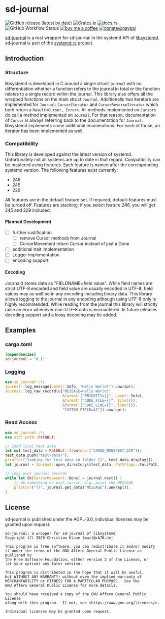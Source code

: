 # sd-journal

[![GitHub release (latest by date)](https://img.shields.io/github/v/release/ente76/sd-journal?label=github&logo=github)](https://github.com/ente76/sd-journal)  [![Crates.io](https://img.shields.io/crates/v/sd-journal)](https://crates.io/crates/sd-journal)  [![docs.rs](https://docs.rs/sd-journal/badge.svg)](https://docs.rs/sd-journal/)  ![GitHub Workflow Status](https://img.shields.io/github/workflow/status/ente76/sd-journal/test?label=test&logo=github) [![buy me a coffee](https://img.shields.io/badge/buy%20me%20a%20coffee-or%20I%20sing-53a0d0?style=flat&logo=Buy-Me-A-Coffee)](https://www.buymeacoffee.com/ente)  [![donate@paypal](https://img.shields.io/badge/paypal-donation-53a0d0?style=flat&logo=paypal)](https://www.paypal.com/donate?hosted_button_id=CRGNTJBS4AD4G)  

[sd-journal](https://github.com/ente76/sd-journal) is a rust wrapper for sd-journal in the systemd API of [libsystemd](https://www.freedesktop.org/software/systemd/man/sd-journal.html).  sd-journal is part of the [systemd.rs](https://github.com/ente76/systemd.rs) project.

## Introduction

### Structure

libsystemd is developed in C around a single struct `journal` with no differentiation whether a function refers to the journal in total or the function relates to a single record within the journal.  This library also offers all the wrapped functions on the main struct `Journal`. Additionally two iterators are implemented for `Journal`: `CursorIterator` and `CursorReverseIterator` which both return a `Result<Cursor, Error>`. All methods implemented on `Cursors` do call a method implemented on `Journal`. For that reason, documentation of `Cursor` is always referring back to the documentation for `Journal`.  
libsystemd implements some additional enumerations. For each of those, an iterator has been implemented as well.

### Compatibility

This library is developed against the latest version of systemd. Unfortunately not all systems are up to date in that regard. Compatibility can be mastered using features. Each feature is named after the corresponding systemd version. The following features exist currently:

- 246
- 245
- 229

All features are in the default feature set. If required, default-features must be turned off. Features are stacking: if you select feature 246, you will get 245 and 229 included.

#### Planned Development

- [ ] further rustification
  - [ ] remove Cursor methods from Journal
  - [ ] CursorMovement return Cursor instead of just a Done
- [ ] additional trait implementation
- [ ] Logger implementation
- [ ] encoding support

#### Encoding

Journald stores data as "FIELDNAME=field value". While field names are
strict UTF-8 encoded and field value are usually encoded in UTF-8, field
values may as well be in any encoding including binary data.
This library allows logging to the journal in any encoding although using
UTF-8 only is highly recommended. While reading from the journal this
library will strictly raise an error whenever non-UTF-8 data is encountered.
In future releases decoding support and a lossy decoding may be added.

## Examples

### cargo.toml

```toml
[dependencies]
sd-journal = "0.1"
```

### Logging

```rust
use sd_journal::*;
Journal::log_message(Level::Info, "Hello World!").unwrap();
Journal::log_raw_record(&["MESSAGE=Hello World!",
                          &format!("PRIORITY={}", Level::Info),
                          &format!("CODE_FILE={}", file!()),
                          &format!("CODE_LINE={}", line!()),
                          "CUSTOM_FIELD=42"]).unwrap();
```

### Read Access

```rust
use sd_journal::*;
use std::path::PathBuf;

// load local test data
let mut test_data = PathBuf::from(env!("CARGO_MANIFEST_DIR"));
test_data.push("test-data/");
println!("looking for test data in folder {}", test_data.display());
let journal = Journal::open_directory(&test_data, PathFlags::FullPath, UserFlags::AllUsers).unwrap();

// loop over journal records
while let Ok(CursorMovement::Done) = journal.next() {
    // do something on each cursor, e.g. print the MESSAGE
    println!("{}", journal.get_data("MESSAGE").unwrap());
}
```

## License

sd-journal is published under the AGPL-3.0, individual licenses may be granted upon request.

```license
sd-journal: a wrapper for sd-journal of libsystemd
Copyright (C) 2020 Christian Klaue [mail@ck76.de]

This program is free software: you can redistribute it and/or modify
it under the terms of the GNU Affero General Public License as published by
the Free Software Foundation, either version 3 of the License, or
(at your option) any later version.

This program is distributed in the hope that it will be useful,
but WITHOUT ANY WARRANTY; without even the implied warranty of
MERCHANTABILITY or FITNESS FOR A PARTICULAR PURPOSE.  See the
GNU Affero General Public License for more details.

You should have received a copy of the GNU Affero General Public License
along with this program.  If not, see <https://www.gnu.org/licenses/>.

Individual licenses may be granted upon request.
```
